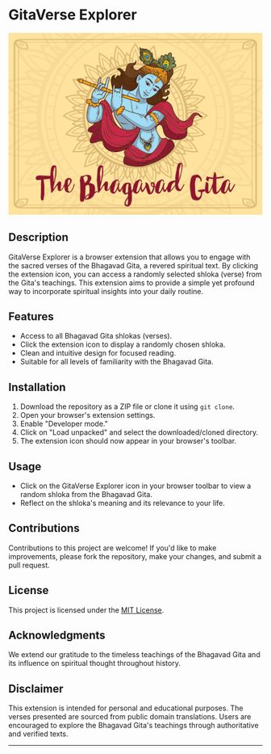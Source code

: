 # GitaVerse Explorer

![Extension Icon](icon.png)

## Description
GitaVerse Explorer is a browser extension that allows you to engage with the sacred verses of the Bhagavad Gita, a revered spiritual text. By clicking the extension icon, you can access a randomly selected shloka (verse) from the Gita's teachings. This extension aims to provide a simple yet profound way to incorporate spiritual insights into your daily routine.

## Features
- Access to all Bhagavad Gita shlokas (verses).
- Click the extension icon to display a randomly chosen shloka.
- Clean and intuitive design for focused reading.
- Suitable for all levels of familiarity with the Bhagavad Gita.

## Installation
1. Download the repository as a ZIP file or clone it using `git clone`.
2. Open your browser's extension settings.
3. Enable "Developer mode."
4. Click on "Load unpacked" and select the downloaded/cloned directory.
5. The extension icon should now appear in your browser's toolbar.

## Usage
- Click on the GitaVerse Explorer icon in your browser toolbar to view a random shloka from the Bhagavad Gita.
- Reflect on the shloka's meaning and its relevance to your life.

## Contributions
Contributions to this project are welcome! If you'd like to make improvements, please fork the repository, make your changes, and submit a pull request.

## License
This project is licensed under the [MIT License](LICENSE).

## Acknowledgments
We extend our gratitude to the timeless teachings of the Bhagavad Gita and its influence on spiritual thought throughout history.

## Disclaimer
This extension is intended for personal and educational purposes. The verses presented are sourced from public domain translations. Users are encouraged to explore the Bhagavad Gita's teachings through authoritative and verified texts.

---

